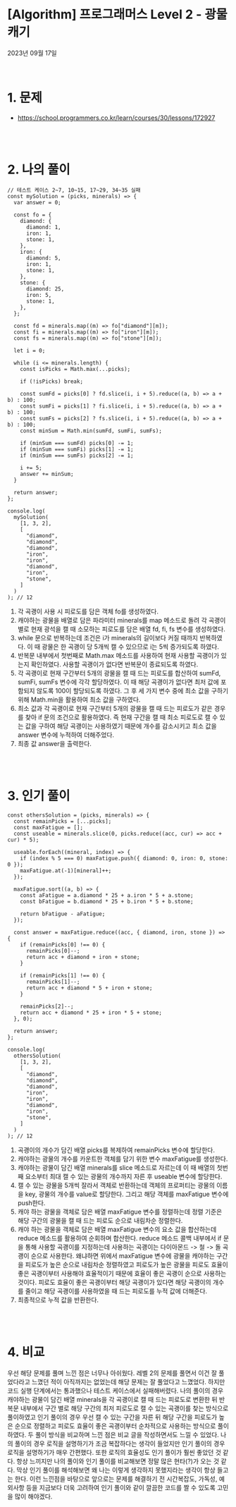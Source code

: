 # [Algorithm] 프로그래머스 Level 2 - 광물 캐기

2023년 09월 17일

<br>

# 1. 문제

- https://school.programmers.co.kr/learn/courses/30/lessons/172927

<br>
<br>

# 2. 나의 풀이

```tsx
// 테스트 케이스 2~7, 10~15, 17~29, 34~35 실패
const mySolution = (picks, minerals) => {
  var answer = 0;

  const fo = {
    diamond: {
      diamond: 1,
      iron: 1,
      stone: 1,
    },
    iron: {
      diamond: 5,
      iron: 1,
      stone: 1,
    },
    stone: {
      diamond: 25,
      iron: 5,
      stone: 1,
    },
  };

  const fd = minerals.map((m) => fo["diamond"][m]);
  const fi = minerals.map((m) => fo["iron"][m]);
  const fs = minerals.map((m) => fo["stone"][m]);

  let i = 0;

  while (i <= minerals.length) {
    const isPicks = Math.max(...picks);

    if (!isPicks) break;

    const sumFd = picks[0] ? fd.slice(i, i + 5).reduce((a, b) => a + b) : 100;
    const sumFi = picks[1] ? fi.slice(i, i + 5).reduce((a, b) => a + b) : 100;
    const sumFs = picks[2] ? fs.slice(i, i + 5).reduce((a, b) => a + b) : 100;
    const minSum = Math.min(sumFd, sumFi, sumFs);

    if (minSum === sumFd) picks[0] -= 1;
    if (minSum === sumFi) picks[1] -= 1;
    if (minSum === sumFs) picks[2] -= 1;

    i += 5;
    answer += minSum;
  }

  return answer;
};

console.log(
  mySolution(
    [1, 3, 2],
    [
      "diamond",
      "diamond",
      "diamond",
      "iron",
      "iron",
      "diamond",
      "iron",
      "stone",
    ]
  )
); // 12
```

1. 각 곡괭이 사용 시 피로도를 담은 객체 fo를 생성하였다.
2. 캐야하는 광물을 배열로 담은 파라미터 minerals를 map 메소드로 돌려 각 곡괭이 별로 현재 광석을 캘 때 소모하는 피로도를 담은 배열 fd, fi, fs 변수를 생성하였다.
3. while 문으로 반복하는데 조건은 i가 minerals의 길이보다 커질 때까지 반복하였다. 이 때 광물은 한 곡괭이 당 5개씩 캘 수 있으므로 i는 5씩 증가되도록 하였다.
4. 반복문 내부에서 첫번째로 Math.max 메소드를 사용하여 현재 사용할 곡괭이가 있는지 확인하였다. 사용할 곡괭이가 없다면 반복문이 종료되도록 하였다.
5. 각 곡괭이로 현재 구간부터 5개의 광물을 캘 때 드는 피로도를 합산하여 sumFd, sumFi, sumFs 변수에 각각 할당하였다. 이 때 해당 곡괭이가 없다면 최저 값에 포함되지 않도록 100이 할당되도록 하였다. 그 후 세 가지 변수 중에 최소 값을 구하기 위해 Math.min을 활용하여 최소 값을 구하였다.
6. 최소 값과 각 곡괭이로 현재 구간부터 5개의 광물을 캘 때 드는 피로도가 같은 경우를 찾아 if 문의 조건으로 활용하였다. 즉 현재 구간을 캘 때 최소 피로도로 캘 수 있는 값을 구하여 해당 곡괭이는 사용하였기 때문에 개수를 감소시키고 최소 값을 answer 변수에 누적하여 더해주었다.
7. 최종 값 answer을 출력한다.

<br>
<br>

# 3. 인기 풀이

```tsx
const othersSolution = (picks, minerals) => {
  const remainPicks = [...picks];
  const maxFatigue = [];
  const useable = minerals.slice(0, picks.reduce((acc, cur) => acc + cur) * 5);

  useable.forEach((mineral, index) => {
    if (index % 5 === 0) maxFatigue.push({ diamond: 0, iron: 0, stone: 0 });
    maxFatigue.at(-1)[mineral]++;
  });

  maxFatigue.sort((a, b) => {
    const aFatigue = a.diamond * 25 + a.iron * 5 + a.stone;
    const bFatigue = b.diamond * 25 + b.iron * 5 + b.stone;

    return bFatigue - aFatigue;
  });

  const answer = maxFatigue.reduce((acc, { diamond, iron, stone }) => {
    if (remainPicks[0] !== 0) {
      remainPicks[0]--;
      return acc + diamond + iron + stone;
    }

    if (remainPicks[1] !== 0) {
      remainPicks[1]--;
      return acc + diamond * 5 + iron + stone;
    }

    remainPicks[2]--;
    return acc + diamond * 25 + iron * 5 + stone;
  }, 0);

  return answer;
};

console.log(
  othersSolution(
    [1, 3, 2],
    [
      "diamond",
      "diamond",
      "diamond",
      "iron",
      "iron",
      "diamond",
      "iron",
      "stone",
    ]
  )
); // 12
```

1. 곡괭이의 개수가 담긴 배열 picks를 복제하여 remainPicks 변수에 할당한다.
2. 캐야하는 광물의 개수를 카운트한 객체를 담기 위한 변수 maxFatigue를 생성한다.
3. 캐야하는 광물이 담긴 배열 minerals를 slice 메소드로 자르는데 이 때 배열의 첫번째 요소부터 최대 캘 수 있는 광물의 개수까지 자른 후 useable 변수에 할당한다.
4. 캘 수 있는 광물을 5개씩 잘라서 객체로 반환하는데 객체의 프로퍼티는 광물의 이름을 key, 광물의 개수를 value로 할당한다. 그리고 해당 객체를 maxFatigue 변수에 push한다.
5. 캐야 하는 광물을 객체로 담은 배열 maxFatigue 변수를 정렬하는데 정렬 기준은 해당 구간의 광물을 캘 때 드는 피로도 순으로 내림차순 정렬한다.
6. 캐야 하는 광물을 객체로 담은 배열 maxFatigue 변수의 요소 값을 합산하는데 reduce 메소드를 활용하여 순회하며 합산한다. reduce 메소드 콜백 내부에서 if 문을 통해 사용할 곡괭이를 지정하는데 사용하는 곡괭이는 다이아몬드 -> 철 -> 돌 곡괭이 순으로 사용한다. 왜냐하면 위에서 maxFatigue 변수에 광물을 캐야하는 구간을 피로도가 높은 순으로 내림차순 정렬하였고 피로도가 높은 광물을 피로도 효율이 좋은 곡괭이부터 사용해야 효율적이기 때문에 효율이 좋은 곡괭이 순으로 사용하는 것이다. 피로도 효율이 좋은 곡괭이부터 해당 곡괭이가 있다면 해당 곡괭이의 개수를 줄이고 해당 곡괭이를 사용하였을 때 드는 피로도를 누적 값에 더해준다.
7. 최종적으로 누적 값을 반환한다.

<br>
<br>

# 4. 비교

우선 해당 문제를 풀며 느낀 점은 너무나 아쉬웠다. 레벨 2의 문제를 풀면서 이건 잘 풀었다라고 느꼈던 적이 아직까지는 없었는데 해당 문제는 잘 풀었다고 느꼈었다. 하지만 코드 실행 단계에서는 통과했으나 테스트 케이스에서 실패해버렸다. 나의 풀이의 경우 캐야하는 광물이 담긴 배열 minerals을 각 곡괭이로 캘 때 드는 피로도로 변환한 뒤 반복문 내부에서 구간 별로 해당 구간의 최저 피로도로 캘 수 있는 곡괭이를 찾는 방식으로 풀이하였고 인기 풀이의 경우 우선 캘 수 있는 구간을 자른 뒤 해당 구간을 피로도가 높은 순으로 정렬하고 피로도 효율이 좋은 곡괭이부터 순차적으로 사용하는 방식으로 풀이하였다. 두 풀이 방식을 비교하며 느낀 점은 비교 글을 작성하면서도 느낄 수 있었다. 나의 풀이의 경우 로직을 설명하기가 조금 복잡하다는 생각이 들었지만 인기 풀이의 경우 로직을 설명하기가 매우 간편했다. 또한 로직의 효율성도 인기 풀이가 훨씬 좋았던 것 같다. 항상 느끼지만 나의 풀이와 인기 풀이를 비교해보면 정말 많은 현타(?)가 오는 것 같다. 막상 인기 풀이를 해석해보면 왜 나는 이렇게 생각하지 못했지라는 생각이 항상 들고는 한다. 이런 느낀점을 바탕으로 앞으로는 문제를 해결하기 전 시간복잡도, 가독성, 예외사항 등을 지금보다 더욱 고려하여 인기 풀이와 같이 깔끔한 코드를 짤 수 있도록 고민을 많이 해야겠다.

<br>
